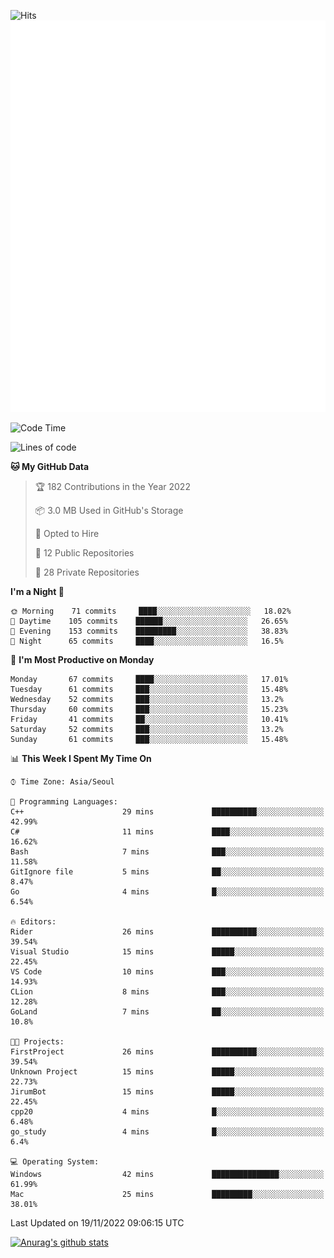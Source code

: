 ![Hits](https://hits.seeyoufarm.com/api/count/incr/badge.svg?url=https%3A%2F%2Fgithub.com%2Fkokose1234&count_bg=%2379C83D&title_bg=%23555555&icon=apple.svg&icon_color=%23E7E7E7&title=hits&edge_flat=false)
<br/>
![Metrics](https://github.com/kokose1234/kokose1234/blob/main/github-metrics.svg)

<!--START_SECTION:waka-->
![Code Time](http://img.shields.io/badge/Code%20Time-714%20hrs%2030%20mins-blue)

![Lines of code](https://img.shields.io/badge/From%20Hello%20World%20I%27ve%20Written-911%20Thousand%20lines%20of%20code-blue)

**🐱 My GitHub Data** 

> 🏆 182 Contributions in the Year 2022
 > 
> 📦 3.0 MB Used in GitHub's Storage 
 > 
> 💼 Opted to Hire
 > 
> 📜 12 Public Repositories 
 > 
> 🔑 28 Private Repositories  
 > 
**I'm a Night 🦉** 

```text
🌞 Morning    71 commits     ████░░░░░░░░░░░░░░░░░░░░░   18.02% 
🌆 Daytime    105 commits    ██████░░░░░░░░░░░░░░░░░░░   26.65% 
🌃 Evening    153 commits    █████████░░░░░░░░░░░░░░░░   38.83% 
🌙 Night      65 commits     ████░░░░░░░░░░░░░░░░░░░░░   16.5%

```
📅 **I'm Most Productive on Monday** 

```text
Monday       67 commits     ████░░░░░░░░░░░░░░░░░░░░░   17.01% 
Tuesday      61 commits     ███░░░░░░░░░░░░░░░░░░░░░░   15.48% 
Wednesday    52 commits     ███░░░░░░░░░░░░░░░░░░░░░░   13.2% 
Thursday     60 commits     ███░░░░░░░░░░░░░░░░░░░░░░   15.23% 
Friday       41 commits     ██░░░░░░░░░░░░░░░░░░░░░░░   10.41% 
Saturday     52 commits     ███░░░░░░░░░░░░░░░░░░░░░░   13.2% 
Sunday       61 commits     ███░░░░░░░░░░░░░░░░░░░░░░   15.48%

```


📊 **This Week I Spent My Time On** 

```text
⌚︎ Time Zone: Asia/Seoul

💬 Programming Languages: 
C++                      29 mins             ██████████░░░░░░░░░░░░░░░   42.99% 
C#                       11 mins             ████░░░░░░░░░░░░░░░░░░░░░   16.62% 
Bash                     7 mins              ███░░░░░░░░░░░░░░░░░░░░░░   11.58% 
GitIgnore file           5 mins              ██░░░░░░░░░░░░░░░░░░░░░░░   8.47% 
Go                       4 mins              █░░░░░░░░░░░░░░░░░░░░░░░░   6.54%

🔥 Editors: 
Rider                    26 mins             ██████████░░░░░░░░░░░░░░░   39.54% 
Visual Studio            15 mins             █████░░░░░░░░░░░░░░░░░░░░   22.45% 
VS Code                  10 mins             ███░░░░░░░░░░░░░░░░░░░░░░   14.93% 
CLion                    8 mins              ███░░░░░░░░░░░░░░░░░░░░░░   12.28% 
GoLand                   7 mins              ██░░░░░░░░░░░░░░░░░░░░░░░   10.8%

🐱‍💻 Projects: 
FirstProject             26 mins             ██████████░░░░░░░░░░░░░░░   39.54% 
Unknown Project          15 mins             █████░░░░░░░░░░░░░░░░░░░░   22.73% 
JirumBot                 15 mins             █████░░░░░░░░░░░░░░░░░░░░   22.45% 
cpp20                    4 mins              █░░░░░░░░░░░░░░░░░░░░░░░░   6.48% 
go_study                 4 mins              █░░░░░░░░░░░░░░░░░░░░░░░░   6.4%

💻 Operating System: 
Windows                  42 mins             ███████████████░░░░░░░░░░   61.99% 
Mac                      25 mins             █████████░░░░░░░░░░░░░░░░   38.01%

```


 Last Updated on 19/11/2022 09:06:15 UTC
<!--END_SECTION:waka-->

[![Anurag's github stats](https://github-readme-stats.vercel.app/api?username=kokose1234&theme=dracula)](https://github.com/anuraghazra/github-readme-stats)



	
